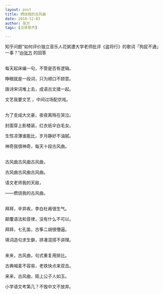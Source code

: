 ```yaml
---
layout: post
title: 燃烧我的古风曲
date: 2018-12-03
author: 张方
tags: [见贤思齐]

---
```


 知乎问题“如何评价独立音乐人花粥遭大学老师批评《盗将行》的歌词「狗屁不通」一事？”[@张方](https://www.zhihu.com/question/303651330/answer/540891326) 的回答

<!--- more --->

<br>每天起床编一句，不管是否有逻辑。

睁眼就是一段词，只为顺口不顾意。

唐诗宋词堆上去，成语古文揉一起。

文艺我要文艺 ，中间过场配京戏。

<br>为了变成大文豪，夜夜离殇在哭泣。

封面穿上影楼装，红衣纸伞白毛女。

生性凉薄谁能比，岁月静好不油腻。

神奇我很神奇，每天十段古风曲。

<br>古风曲古风曲古风曲，

古风曲古风曲古风曲。

语文老师我的天敌，

——燃烧我的古风曲。

<br>拜拜，辛弃疾，李白杜甫很生气。

颠覆语法和音律，没有什么不可以。

拜拜，七孔笛，古筝二胡很懵逼。

填词造句求生僻，拼凑混搭不讲理。

<br>来来，古风曲，句式重复用排比。

古典喊麦不容易，老铁快点来双击。

来来，古风曲，陌上公子人如玉。

小学语文考第几？不毁中文不放弃。
